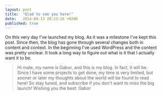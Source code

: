 ```yaml
---
layout: post
title:  "Glad to see you here!"
date:   2014-04-13 20:23:16 +0200
published: true
---
```


On this very day I've launched my blog. As it was a milestone I've kept this post. Since then, the blog has gone through several changes both in content and context. In the beginning I've used WordPress and the content was pretty unclear. It took a long way to figure out what is it that I actually want it to be.

> Hi mate, my name is Gabor, and this is my blog. In fact, it will be. Since I have some projects to get done, my time is very limited, but sooner or later my thoughts about the world will be found to read here! So stay tuned, and subscribe if you don't want to miss the big launch! Wishing you the best: Gabor